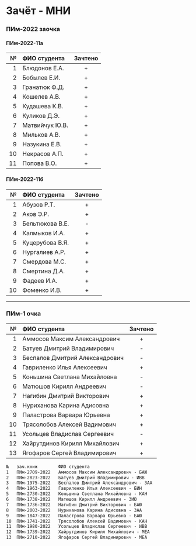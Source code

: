 # Зачёт - МНИ  

### ПИм-2022 заочка  

#### ПИм-2022-11а  

| № | ФИО студента | Зачтено |
|-:|:-|:-:|
|1|Блюдонов Е.А.|+|
|2|Бобылев Е.И.|+|
|3|Гранатюк Ф.Д.|+|
|4|Кошелев А.В.|+|
|5|Кудашева К.В.|+|
|6|Куликов Д.Э.|+|
|7|Матвийчук Ю.В.|+|
|8|Мильков А.В.|+|
|9|Назукина Е.В.|+|
|10|Некрасов А.П.|+|
|11|Попова В.О.|+|

#### ПИм-2022-11б  

| № | ФИО студента | Зачтено |
|-:|:-|:-:|
|1|Абузов Р.Т.|+|
|2|Аков Э.Р.|+|
|3|Бельтюкова В.Е.|-|
|4|Калмыков И.А.|+|
|5|Куцерубова В.Я.|+|
|6|Нургалиев А.Р.|+|
|7|Смердова М.С.|+|
|8|Смертина Д.А.|+|
|9|Фадеев И.А.|+|
|10|Фоменко И.В.|+|

---  

### ПИм-1 очка  

| № | ФИО студента | Зачтено |
|-:|:-|:-:|
|1|Аммосов Максим Александрович|+|
|2|Батуев Дмитрий Владимирович|-|
|3|Беспалов Дмитрий Александрович|-|
|4|Гавриленко Илья Алексеевич|+|
|5|Коньшина Светлана Михайловна|-|
|6|Матюшов Кирилл Андреевич|-|
|7|Нагибин Дмитрий Викторович|+|
|8|Нуриханова Карина Адисовна|+|
|9|Паластрова Варвара Юрьевна|+|
|10|Трясолобов Алексей Вадимович|+|
|11|Усольцев Владислав Сергеевич|-|
|12|Хайрутдинов Кирилл Михайлович|+|
|13|Ягофаров Сергей Владимирович|+|

```txt
№	зач.книж        ФИО студента
1	ПИм-2709-2022	Аммосов Максим Александрович - БАЮ
2	ПИм-2823-2022	Батуев Дмитрий Владимирович - ИВВ
3	ПИм-1975-2022	Беспалов Дмитрий Александрович - ЗАА
4	ПИм-1963-2022	Гавриленко Илья Алексеевич - БИН
5	ПИм-2730-2022	Коньшина Светлана Михайловна - КАН
6	ПИм-1738-2022	Матюшов Кирилл Андреевич - ЗИЮ
7	ПИм-1736-2022	Нагибин Дмитрий Викторович - БАЮ
8	ПИм-2003-2022	Нуриханова Карина Адисовна - ЗАА
9	ПИм-1847-2022	Паластрова Варвара Юрьевна - БАЮ
10	ПИм-1741-2022	Трясолобов Алексей Вадимович - КАН
11	ПИм-1980-2022	Усольцев Владислав Сергеевич - ИВВ
12	ПИм-1739-2022	Хайрутдинов Кирилл Михайлович - МЕА
13	ПИм-2710-2022	Ягофаров Сергей Владимирович - МЕА
```  
